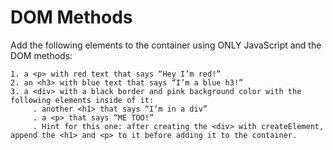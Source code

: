 # DOM Methods

Add the following elements to the container using ONLY JavaScript and the DOM methods:

    1. a <p> with red text that says “Hey I’m red!”
    2. an <h3> with blue text that says “I’m a blue h3!”
    3. a <div> with a black border and pink background color with the following elements inside of it:
         . another <h1> that says “I’m in a div”
         . a <p> that says “ME TOO!”
         . Hint for this one: after creating the <div> with createElement, append the <h1> and <p> to it before adding it to the container.